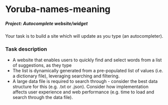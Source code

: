 # Yoruba-names-meaning

##### Project: Autocomplete website/widget
Your task is to build a site which will update as you type (an autocompleter).


### Task description
* A website that enables users to quickly find and select words from a list of suggestions, as they type
* The list is dynamically generated from a pre-populated list of values (i.e. a dictionary file), leveraging searching and filtering.
* A large data file is required to search through - consider the best data structure for this (e.g. .txt or .json).
Consider how implementation affects user experience and web performance (e.g. time to load and search through the data file).
